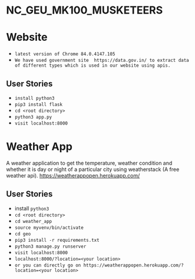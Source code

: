 # NC_GEU_MK100_MUSKETEERS
# Website
- `latest version of Chrome 84.0.4147.105`
- `We have used government site  https://data.gov.in/ to extract data of different types which is used in our website using apis.`
## User Stories
- `install python3`
- `pip3 install flask`
- `cd <root directory>`
- `python3 app.py`
- `visit localhost:8000`

# Weather App
A weather application to get the temperature, weather condition and whether it is day or night of a particular city using weatherstack (A free weather api).
<a href="https://weatherappopen.herokuapp.com/">https://weatherappopen.herokuapp.com/</a>

## User Stories 
- install `python3`
- `cd <root directory>`
- `cd weather_app`
- `source myvenv/bin/activate`
- `cd geo`
- `pip3 install -r requirements.txt`
- `python3 manage.py runserver`
- `visit localhost:8000`
- `localhost:8000/?location=<your location>`
- `or you can directly go on https://weatherappopen.herokuapp.com/?location=<your location>`
